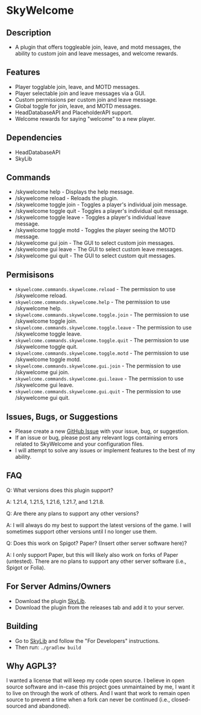 # SkyWelcome
## Description
* A plugin that offers toggleable join, leave, and motd messages, the ability to custom join and leave messages, and welcome rewards.

## Features
* Player togglable join, leave, and MOTD messages.
* Player selectable join and leave messages via a GUI.
* Custom permissions per custom join and leave message.
* Global toggle for join, leave, and MOTD messages.
* HeadDatabaseAPI and PlaceholderAPI support.
* Welcome rewards for saying "welcome" to a new player.

## Dependencies
* HeadDatabaseAPI
* SkyLib

## Commands
- /skywelcome help - Displays the help message.
- /skywelcome reload - Reloads the plugin.
- /skywelcome toggle join - Toggles a player's individual join message.
- /skywelcome toggle quit - Toggles a player's individual quit message.
- /skywelcome toggle leave - Toggles a player's individual leave message.
- /skywelcome toggle motd - Toggles the player seeing the MOTD message.
- /skywelcome gui join - The GUI to select custom join messages.
- /skywelcome gui leave - The GUI to select custom leave messages.
- /skywelcome gui quit - The GUI to select custom quit messages.

## Permisisons
- `skywelcome.commands.skywelcome.reload` - The permission to use /skywelcome reload.
- `skywelcome.commands.skywelcome.help` - The permission to use /skywelcome help.
- `skywelcome.commands.skywelcome.toggle.join` - The permission to use /skywelcome toggle join.
- `skywelcome.commands.skywelcome.toggle.leave` - The permission to use /skywelcome toggle leave.
- `skywelcome.commands.skywelcome.toggle.quit` - The permission to use /skywelcome toggle quit.
- `skywelcome.commands.skywelcome.toggle.motd` - The permission to use /skywelcome toggle motd.
- `skywelcome.commands.skywelcome.gui.join` -  The permission to use /skywelcome gui join.
- `skywelcome.commands.skywelcome.gui.leave` - The permission to use /skywelcome gui leave.
- `skywelcome.commands.skywelcome.gui.quit` - The permission to use /skywelcome gui quit.

## Issues, Bugs, or Suggestions
* Please create a new [GitHub Issue](https://github.com/lukesky19/SkyWelcome/issues) with your issue, bug, or suggestion.
* If an issue or bug, please post any relevant logs containing errors related to SkyWelcome and your configuration files.
* I will attempt to solve any issues or implement features to the best of my ability.

## FAQ
Q: What versions does this plugin support?

A: 1.21.4, 1.21.5, 1.21.6, 1.21.7, and 1.21.8.

Q: Are there any plans to support any other versions?

A: I will always do my best to support the latest versions of the game. I will sometimes support other versions until I no longer use them.

Q: Does this work on Spigot? Paper? (Insert other server software here)?

A: I only support Paper, but this will likely also work on forks of Paper (untested). There are no plans to support any other server software (i.e., Spigot or Folia).

## For Server Admins/Owners
* Download the plugin [SkyLib](https://github.com/lukesky19/SkyLib/releases).
* Download the plugin from the releases tab and add it to your server.

## Building
* Go to [SkyLib](https://github.com/lukesky19/SkyLib) and follow the "For Developers" instructions.
* Then run:
  ```./gradlew build```

## Why AGPL3?
I wanted a license that will keep my code open source. I believe in open source software and in-case this project goes unmaintained by me, I want it to live on through the work of others. And I want that work to remain open source to prevent a time when a fork can never be continued (i.e., closed-sourced and abandoned).
